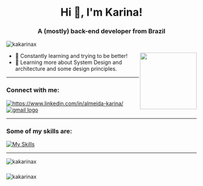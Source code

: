 <h1 align="center">Hi 👋, I'm Karina!</h1>
<h3 align="center"> A (mostly) back-end developer from Brazil </h3> 

<p align="left"> <img src="https://komarev.com/ghpvc/?username=kakarinax&label=Profile%20views&color=0e75b6&style=flat" alt="kakarinax" /> </p>
<p align="right"> <img align="right" height="150" src="https://gifs.eco.br/wp-content/uploads/2022/02/gifs-do-gatinho-digitando-2.gif"  /> </p>

- 🌱 Constantly learning and trying to be better!
- 🚀 Learning more about System Design and architecture and some design principles.

---

<h3 align="left">Connect with me:</h3>
<p align="left">
  <a href="https://linkedin.com/in/https://www.linkedin.com/in/almeida-karina/" target="blank"><img align="center" src="https://img.shields.io/badge/LinkedIn-0077B5?style=for-the-badge&logo=linkedin&logoColor=white" alt="https://www.linkedin.com/in/almeida-karina/" /></a>
  <a href="mailto:s.karinaalmeida@gmail.com", target="_blank"><img align="center" src="https://img.shields.io/badge/Gmail-D14836?style=for-the-badge&logo=gmail&logoColor=white", alt="gmail logo" /> </a>
</p>

---

<h3 align="left"> Some of my skills are: </h3>

[![My Skills](https://skillicons.dev/icons?i=ruby,rails,html,css,postgres,mysql,mongodb,redis,docker,grafana,linux,postman,graphql,python,selenium)](https://skillicons.dev)
  
---
<p><img align="center" src="https://github-readme-stats.vercel.app/api/top-langs?username=kakarinax&show_icons=true&locale=en&layout=compact&theme=dracula" alt="kakarinax" /></p>

###

<p> <img align="center" src="https://github-readme-stats.vercel.app/api?username=kakarinax&show_icons=true&locale=en&theme=dracula" alt="kakarinax" /></p>
